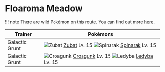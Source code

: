 # Floaroma Meadow

!!! note
    There are wild Pokémon on this route. You can find out more [here](/wild_pokemon/floaroma_meadow/).


Trainer                    | Pokémons
---                        | ---
Galactic Grunt             | ![][041]  [Zubat] Lv. 15  ![][167]  [Spinarak] Lv. 15
Galactic Grunt             | ![][453]  [Croagunk] Lv. 15  ![][165]  [Ledyba] Lv. 15


[041]: https://raw.githubusercontent.com/PokeAPI/sprites/master/sprites/pokemon/41.png "Zubat"
[165]: https://raw.githubusercontent.com/PokeAPI/sprites/master/sprites/pokemon/165.png "Ledyba"
[167]: https://raw.githubusercontent.com/PokeAPI/sprites/master/sprites/pokemon/167.png "Spinarak"
[453]: https://raw.githubusercontent.com/PokeAPI/sprites/master/sprites/pokemon/453.png "Croagunk"
[Zubat]: /pokemon_changes/041/
[Ledyba]: /pokemon_changes/165/
[Spinarak]: /pokemon_changes/167/
[Croagunk]: /pokemon_changes/453/
